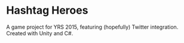 # Hashtag Heroes
A game project for YRS 2015, featuring (hopefully) Twitter integration. Created with Unity and C#.

